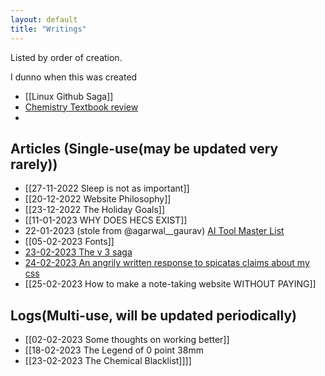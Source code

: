 ```yaml
---
layout: default
title: "Writings"
---
```


Listed by order of creation.

I dunno when this was created
- [[Linux Github Saga]]
- [Chemistry Textbook review](Chemistry%20Resources%20review.md)
- 
## Articles (Single-use(may be updated very rarely))

- [[27-11-2022 Sleep is not as important]]
- [[20-12-2022 Website Philosophy]]
- [[23-12-2022 The Holiday Goals]]
- [[11-01-2023 WHY DOES HECS EXIST]]
- 22-01-2023 (stole from @agarwal__gaurav) [AI Tool Master List](https://share-docs.clickup.com/25598832/d/h/rd6vg-14247/0b79ca1dc0f7429/rd6vg-12207)
- [[05-02-2023 Fonts]]
- [23-02-2023 The v 3 saga](23-02-2023%20The%20v%203%20saga.md)
- [24-02-2023 An angrily written response to spicatas claims about my css](24-02-2023%20An%20angrily%20written%20response%20to%20spicatas%20claims%20about%20my%20css.md)
- [[25-02-2023 How to make a note-taking website WITHOUT PAYING]]

## Logs(Multi-use, will be updated periodically)
- [[02-02-2023 Some thoughts on working better]]
- [[18-02-2023 The Legend of 0 point 38mm
- [[23-02-2023 The Chemical Blacklist]]]]